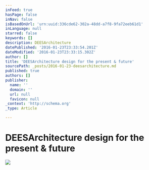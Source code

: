 ```yaml
---
inFeed: true
hasPage: false
inNav: false
isBasedOnUrl: 'urn:uuid:336cde62-302a-48dd-a7f8-9fa72eeb61d1'
inLanguage: null
starred: false
keywords: []
description: DEESArchitecture
datePublished: '2016-01-23T23:33:54.201Z'
dateModified: '2016-01-23T23:33:15.302Z'
author: []
title: 'DEESArchitecture design for the present & future'
sourcePath: _posts/2016-01-23-deesarchitecture.md
published: true
authors: []
publisher:
  name: ''
  domain: ''
  url: null
  favicon: null
_context: 'http://schema.org'
_type: Article

---
```

# DEESArchitecture design for the present & future
![](https://the-grid-user-content.s3-us-west-2.amazonaws.com/08b992eb-d3f2-4855-a890-ebceed0c5744.png)